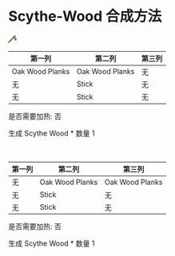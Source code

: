 # Scythe-Wood 合成方法

![Icon](044ac30377fe830459d4b7ef4283a59a.png)

|第一列|第二列|第三列|
|----|-----|-----|
|Oak Wood Planks|Oak Wood Planks|无|
|无|Stick|无|
|无|Stick|无|

是否需要加热: 否

生成 Scythe Wood \* 数量 1
<br/> <br/> <br/> 

|第一列|第二列|第三列|
|----|-----|-----|
|无|Oak Wood Planks|Oak Wood Planks|
|无|Stick|无|
|无|Stick|无|

是否需要加热: 否

生成 Scythe Wood \* 数量 1
<br/> <br/> <br/> 

